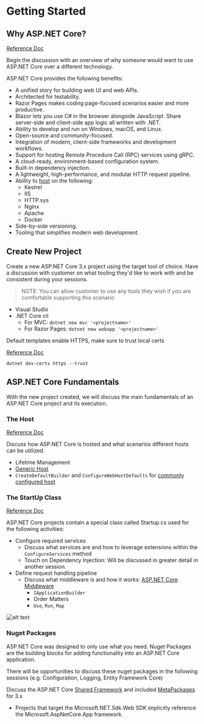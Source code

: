 # Getting Started

## Why ASP.NET Core?

[Reference Doc](https://docs.microsoft.com/en-us/aspnet/core/?view=aspnetcore-3.0#why-choose-aspnet-core)

Begin the discussion with an overview of why someone would want to use ASP.NET Core over a different technology.

ASP.NET Core provides the following benefits:

- A unified story for building web UI and web APIs.
- Architected for testability.
- Razor Pages makes coding page-focused scenarios easier and more productive.
- Blazor lets you use C# in the browser alongside JavaScript. Share server-side and client-side app      logic all written with .NET.
- Ability to develop and run on Windows, macOS, and Linux.
- Open-source and community-focused.
- Integration of modern, client-side frameworks and development workflows.
- Support for hosting Remote Procedure Call (RPC) services using gRPC.
- A cloud-ready, environment-based configuration system.
- Built-in dependency injection.
- A lightweight, high-performance, and modular HTTP request pipeline.
- Ability to [host](https://docs.microsoft.com/en-us/aspnet/core/fundamentals/servers/?view=aspnetcore-3.0&tabs=windows) on the following:
  - Kestrel
  - IIS
  - HTTP.sys
  - Nginx
  - Apache
  - Docker
- Side-by-side versioning.
- Tooling that simplifies modern web development.


## Create New Project

Create a new ASP.NET Core 3.x project using the target tool of choice.  Have a discussion with customer on what tooling they'd like to work with and be consistent during your sessions.

> NOTE: You can allow customer to use any tools they wish if you are comfortable supporting this scenario

- Visual Studio
- .NET Core cli
  - For MVC: `dotnet new mvc '<projectname>'`
  - For Razor Pages: `dotnet new webapp '<projectname>'`

Default templates enable HTTPS, make sure to trust local certs

[Reference Doc](https://docs.microsoft.com/en-us/aspnet/core/security/enforcing-ssl?view=aspnetcore-3.0&tabs=visual-studio#trust-the-aspnet-core-https-development-certificate-on-windows-and-macos)

`dotnet dev-certs https --trust`

## ASP.NET Core Fundamentals

With the new project created, we will discuss the main fundamentals of an ASP.NET Core project and its execution.

### The Host

[Reference Doc](https://docs.microsoft.com/en-us/aspnet/core/fundamentals/index?view=aspnetcore-3.0&tabs=windows#host)

Discuss how ASP.NET Core is hosted and what scenarios different hosts can be utilized.
- Lifetime Management
- [Generic Host](https://docs.microsoft.com/en-us/aspnet/core/fundamentals/host/generic-host?view=aspnetcore-3.0)
- `CreateDefaultBuilder` and `ConfigureWebHostDefaults` for [commonly configured host](https://docs.microsoft.com/en-us/aspnet/core/fundamentals/host/generic-host?view=aspnetcore-3.0#default-builder-settings)

### The StartUp Class

[Reference Doc](https://docs.microsoft.com/en-us/aspnet/core/fundamentals/?view=aspnetcore-3.0&tabs=windows#the-startup-class)

ASP.NET Core projects contain a special class called Startup.cs used for the following activities:

- Configure required services
  - Discuss what services are and how to leverage extensions within the `ConfigureServices` method
  - Touch on Dependency Injection: Will be discussed in greater detail in another session.
- Define request handling pipeline
  - Discuss what middleware is and how it works: [ASP.NET Core Middleware](https://docs.microsoft.com/en-us/aspnet/core/fundamentals/middleware/index?view=aspnetcore-3.0)
    - `IApplicationBuilder`
    - Order Matters
    - `Use`, `Run`, `Map`

![alt text](https://github.com/kwkraus/HOW-Sessions/blob/master/sessions/asp-net-core/docs/images/request-delegate-pipeline.png?raw=true "Request Pipeline")

### Nuget Packages

ASP.NET Core was designed to only use what you need.  Nuget Packages are the building blocks for adding functionality into an ASP.NET Core application.

There will be opportunities to discuss these nuget packages in the following sessions (e.g. Configuration, Logging, Entity Framework Core)

Discuss the ASP.NET Core [Shared Framework](https://docs.microsoft.com/en-us/aspnet/core/release-notes/aspnetcore-3.0?view=aspnetcore-3.0#use-the-aspnet-core-shared-framework) and included [MetaPackages](https://docs.microsoft.com/en-us/aspnet/core/fundamentals/metapackage-app?view=aspnetcore-3.0) for 3.x

- Projects that target the Microsoft.NET.Sdk.Web SDK implicitly reference the Microsoft.AspNetCore.App framework.
